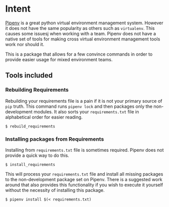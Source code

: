 # Intent

[Pipenv](http://docs.pipenv.org/en/latest/) is a great python virtual environment management system. However it does not have the same popularity as others such as `virtualenv`. This causes some issuesj
when working with a team. Pipenv does not have a native set of tools for making cross virtual environment management tools work nor should it. 

This is a package that allows for a few convince commands in order to provide easier usage for mixed environment teams.


## Tools included

### Rebuilding Requirements

  Rebuilding your requirements file is a pain if it is not your primary source of `pip` truth. This command runs `pipenv lock` and then packages only the non-development
  modules. It also sorts your `requirements.txt` file in alphabetical order for easier reading. 

    $ rebuild_requirements

### Installing packages from Requirements

  Installing from `requirements.txt` file is sometimes required. Pipenv does not provide a quick way to do this. 

    $ install_requirements

  This will process your `requirements.txt` file and install all missing packages to the non-development package set on Pipenv. There is a suggested work around that also
  provides this functionality if you wish to execute it yourself without the necessity of installing this package. 

    $ pipenv install $(< requirements.txt)
